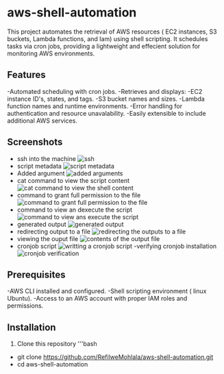 # aws-shell-automation
This project automates the retrieval of AWS resources ( EC2 instances, S3 buckets, Lambda functions, and Iam) using shell scripting. It schedules tasks via cron jobs, providing a lightweight and effecient solution for monitoring AWS environments.

## Features
-Automated scheduling with cron jobs.
-Retrieves and displays:
 -EC2 instance ID's, states, and tags.
 -S3 bucket names and sizes.
 -Lambda function names and runtime environments.
-Error handling for authentication and resource unavalability.
-Easily extensible to include additional AWS services.

## Screenshots
- ssh into the machine 
![ssh](https://github.com/user-attachments/assets/e309842b-5f9d-499e-8cfa-90e31d558cbc)
- script metadata
  ![script metadata](https://github.com/user-attachments/assets/c9c12687-f5f7-44f6-8ee3-b7db2f0a8472)
- Added argument
  ![added arguments](https://github.com/user-attachments/assets/e5e09684-2f7f-43d7-9ccb-0dd3f2bf67bb)
- cat command to view the script content
  ![cat command to view the shell content](https://github.com/user-attachments/assets/a2ef5228-f901-4ab9-9504-48a7ae735f19)
- command to grant full permission to the file
  ![command to grant full permission to the file](https://github.com/user-attachments/assets/7198cb64-7707-4963-9dfc-cba94e961d83)
- command to view an dexecute the script
  ![command to view ans execute the script](https://github.com/user-attachments/assets/42fd945c-7621-4f72-a220-91acbdafdf35)
- generated output
  ![generated output](https://github.com/user-attachments/assets/32046ccb-0261-4449-9d29-805434d1014d)
- redirecting output to a file
  ![redirecting the outputs to a file](https://github.com/user-attachments/assets/5987535a-bbe6-4f9d-8a01-8752a52285ff)
- viewing the ouput file
  ![contents of the output file](https://github.com/user-attachments/assets/1ffb5553-d74f-46ab-8c4a-734f2e3a9084)
- cronjob script
  ![writting a cronjob script](https://github.com/user-attachments/assets/e18b9cfa-215c-4168-8b17-95bcab829df3)
-verifying cronjob installation
  ![cronjob verification](https://github.com/user-attachments/assets/b2332e72-ccda-4fc6-9412-19e8bef12986)


## Prerequisites
-AWS CLI installed and configured.
-Shell scripting environment ( linux Ubuntu).
-Access to an AWS account with proper IAM roles and permissions.

## Installation
1. Clone this repository
   '''bash
  - git clone https://github.com/RefilweMohlala/aws-shell-automation.git
  - cd aws-shell-automation
